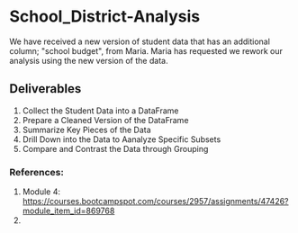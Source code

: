 # School_District-Analysis
We have received a new version of student data that has an additional column; "school budget", from Maria. Maria has requested we rework our analysis using the new version of the data. 
## Deliverables
1. Collect the Student Data into a DataFrame
2. Prepare a Cleaned Version of the DataFrame
3. Summarize Key Pieces of the Data
4. Drill Down into the Data to Aanalyze Specific Subsets
5. Compare and Contrast the Data through Grouping

### References:
1. Module 4: https://courses.bootcampspot.com/courses/2957/assignments/47426?module_item_id=869768
2. 
